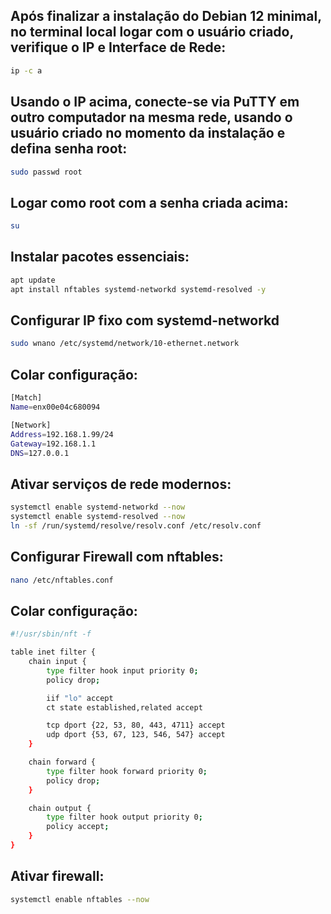 ## Após finalizar a instalação do Debian 12 minimal, no terminal local logar com o usuário criado, verifique o IP e Interface de Rede:

```bash
ip -c a
```

## Usando o IP acima, conecte-se via PuTTY em outro computador na mesma rede, usando o usuário criado no momento da instalação e defina senha root:

```bash
sudo passwd root
```

## Logar como root com a senha criada acima:

```bash
su
```

## Instalar pacotes essenciais:

```bash
apt update
apt install nftables systemd-networkd systemd-resolved -y
```

## Configurar IP fixo com systemd-networkd

```bash
sudo wnano /etc/systemd/network/10-ethernet.network
```

## Colar configuração:

```bash
[Match]
Name=enx00e04c680094

[Network]
Address=192.168.1.99/24
Gateway=192.168.1.1
DNS=127.0.0.1
```

## Ativar serviços de rede modernos:

```bash
systemctl enable systemd-networkd --now
systemctl enable systemd-resolved --now
ln -sf /run/systemd/resolve/resolv.conf /etc/resolv.conf
```

## Configurar Firewall com nftables:

```bash
nano /etc/nftables.conf
```

## Colar configuração:

```bash
#!/usr/sbin/nft -f

table inet filter {
    chain input {
        type filter hook input priority 0;
        policy drop;

        iif "lo" accept
        ct state established,related accept

        tcp dport {22, 53, 80, 443, 4711} accept
        udp dport {53, 67, 123, 546, 547} accept
    }

    chain forward {
        type filter hook forward priority 0;
        policy drop;
    }

    chain output {
        type filter hook output priority 0;
        policy accept;
    }
}
```

## Ativar firewall:
```bash
systemctl enable nftables --now
```

